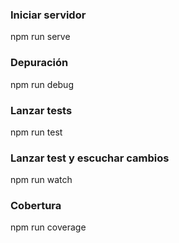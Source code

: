 ### Iniciar servidor
npm run serve

### Depuración
npm run debug

### Lanzar tests
npm run test

### Lanzar test y escuchar cambios
npm run watch

### Cobertura
npm run coverage
